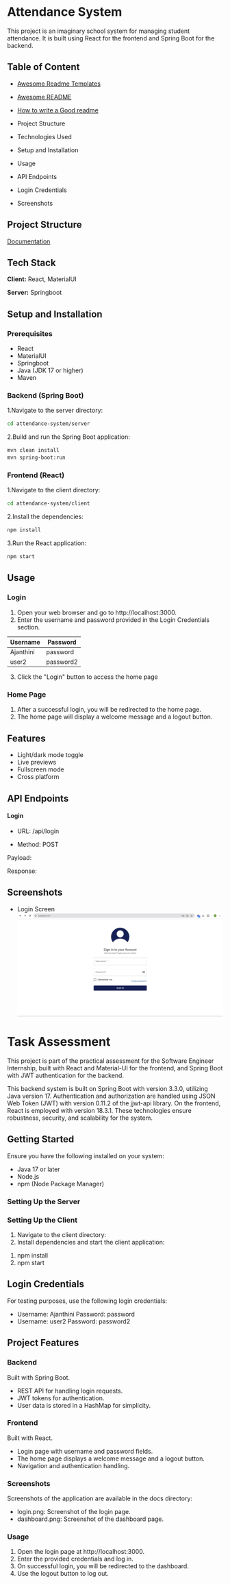 # Attendance System

This project is an imaginary school system for managing student attendance. It is built using React for the frontend and Spring Boot for the backend.

## Table of Content

- [Awesome Readme Templates](https://awesomeopensource.com/project/elangosundar/awesome-README-templates)
- [Awesome README](https://github.com/matiassingers/awesome-readme)
- [How to write a Good readme](https://bulldogjob.com/news/449-how-to-write-a-good-readme-for-your-github-project)

- Project Structure
- Technologies Used
- Setup and Installation
- Usage
- API Endpoints
- Login Credentials
- Screenshots

## Project Structure

[Documentation](https://linktodocumentation)

## Tech Stack

**Client:** React, MaterialUI

**Server:** Springboot

## Setup and Installation

### Prerequisites

- React
- MaterialUI
- Springboot
- Java (JDK 17 or higher)
- Maven

### Backend (Spring Boot)

1.Navigate to the server directory:

```bash
cd attendance-system/server
```

2.Build and run the Spring Boot application:

```bash
mvn clean install
mvn spring-boot:run
```

### Frontend (React)

1.Navigate to the client directory:

```bash
cd attendance-system/client
```

2.Install the dependencies:

```bash
npm install
```

3.Run the React application:

```bash
npm start
```

## Usage

### Login

1.  Open your web browser and go to http://localhost:3000.
2.  Enter the username and password provided in the Login Credentials section.

| Username  | Password  |
| --------- | --------- |
| Ajanthini | password  |
| user2     | password2 |

3.  Click the "Login" button to access the home page

### Home Page

1.  After a successful login, you will be redirected to the home page.
2.  The home page will display a welcome message and a logout button.

## Features

- Light/dark mode toggle
- Live previews
- Fullscreen mode
- Cross platform

## API Endpoints

#### Login

- URL: /api/login

- Method: POST

Payload:

Response:

## Screenshots

- Login Screen
  ![App Screenshot](https://github.com/ajantha99/attendance-system/blob/d7e1bff393e998c38a67d6038ce69a2871160af0/docs/%234%20Login-Page.jpg)



# Task Assessment

This project is part of the practical assessment for the Software Engineer Internship, built with React and Material-UI for the frontend, and Spring Boot with JWT authentication for the backend.

This backend system is built on Spring Boot with version 3.3.0, utilizing Java version 17. Authentication and authorization are handled using JSON Web Token (JWT) with version 0.11.2 of the jjwt-api library. On the frontend, React is employed with version 18.3.1. These technologies ensure robustness, security, and scalability for the system.

<h2> Getting Started </h2>
Ensure you have the following installed on your system:
<ul>
<li> Java 17 or later </li>
<li> Node.js </li>
<li> npm (Node Package Manager)</li>
</ul>

<h3>Setting Up the Server</h3>

<h3>Setting Up the Client </h3>
<ol>
 <li>Navigate to the client directory: </li>
 <li> Install dependencies and start the client application:</ol> <ol> <li>npm install</li> <li>npm start</li> </li>
</ol>

<h2>Login Credentials</h2>
For testing purposes, use the following login credentials:
<ul> <li>Username: Ajanthini Password: password</li>
<li> Username: user2 Password: password2 </li></ul>

<h2>Project Features</h2>

<h3>Backend</h3>
Built with Spring Boot.
<ul>
 <li> REST API for handling login requests. </li>
 <li> JWT tokens for authentication. </li>
 <li> User data is stored in a HashMap for simplicity. </li>
</ul>

<h3>Frontend</h3>
Built with React.
<ul>
 <li> Login page with username and password fields. </li>
 <li> The home page displays a welcome message and a logout button. </li>
 <li> Navigation and authentication handling. </li>
</ul>

<h3>Screenshots</h3>
Screenshots of the application are available in the docs directory:
<ul>
 <li>login.png: Screenshot of the login page.</li>
<li>dashboard.png: Screenshot of the dashboard page.</li>
</ul>

<h3>Usage</h3>
<ol>
 <li> Open the login page at http://localhost:3000. </li>
 <li> Enter the provided credentials and log in. </li>
 <li> On successful login, you will be redirected to the dashboard. </li>
 <li> Use the logout button to log out. </li>
</ol>
